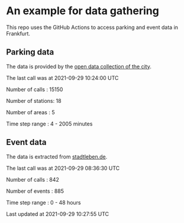 # An example for data gathering

This repo uses the GitHub Actions to access parking and event data in Frankfurt.

## Parking data
The data is provided by the [open data collection of the city](https://www.offenedaten.frankfurt.de/).

The last call was at 2021-09-29 10:24:00 UTC

Number of calls   : 15150

Number of stations:    18

Number of areas   :     5

Time step range   :     4 -  2005 minutes


## Event data
The data is extracted from [stadtleben.de](https://stadtleben.de/frankfurt/).

The last call was at 2021-09-29 08:36:30 UTC

Number of calls   : 842

Number of events  : 885

Time step range   :   0 -  48 hours


Last updated at 2021-09-29 10:27:55 UTC
